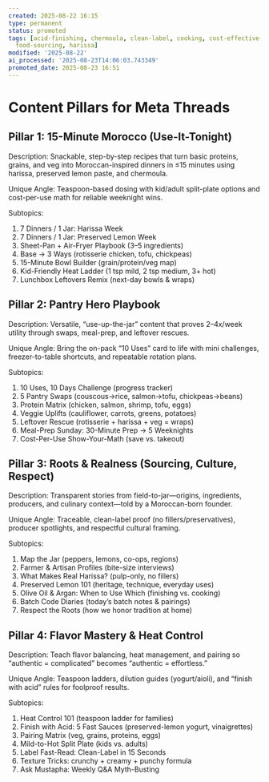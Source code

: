 ```yaml
---
created: 2025-08-22 16:15
type: permanent
status: promoted
tags: [acid-finishing, chermoula, clean-label, cooking, cost-effective-cooking, flavor-profiles,
  food-sourcing, harissa]
modified: '2025-08-22'
ai_processed: '2025-08-23T14:06:03.743349'
promoted_date: 2025-08-23 16:51
---
```

# Content Pillars for Meta Threads

## Pillar 1: 15-Minute Morocco (Use-It-Tonight)

Description: Snackable, step-by-step recipes that turn basic proteins, grains, and veg into Moroccan-inspired dinners in ≤15 minutes using harissa, preserved lemon paste, and chermoula.

Unique Angle: Teaspoon-based dosing with kid/adult split-plate options and cost-per-use math for reliable weeknight wins.

Subtopics:
1. 7 Dinners / 1 Jar: Harissa Week
2. 7 Dinners / 1 Jar: Preserved Lemon Week
3. Sheet-Pan + Air-Fryer Playbook (3–5 ingredients)
4. Base → 3 Ways (rotisserie chicken, tofu, chickpeas)
5. 15-Minute Bowl Builder (grain/protein/veg map)
6. Kid-Friendly Heat Ladder (1 tsp mild, 2 tsp medium, 3+ hot)
7. Lunchbox Leftovers Remix (next-day bowls & wraps)

## Pillar 2: Pantry Hero Playbook

Description: Versatile, “use-up-the-jar” content that proves 2–4x/week utility through swaps, meal-prep, and leftover rescues.

Unique Angle: Bring the on-pack “10 Uses” card to life with mini challenges, freezer-to-table shortcuts, and repeatable rotation plans.

Subtopics:
1. 10 Uses, 10 Days Challenge (progress tracker)
2. 5 Pantry Swaps (couscous→rice, salmon→tofu, chickpeas→beans)
3. Protein Matrix (chicken, salmon, shrimp, tofu, eggs)
4. Veggie Uplifts (cauliflower, carrots, greens, potatoes)
5. Leftover Rescue (rotisserie + harissa + veg = wraps)
6. Meal-Prep Sunday: 30-Minute Prep → 5 Weeknights
7. Cost-Per-Use Show-Your-Math (save vs. takeout)

## Pillar 3: Roots & Realness (Sourcing, Culture, Respect)

Description: Transparent stories from field-to-jar—origins, ingredients, producers, and culinary context—told by a Moroccan-born founder.

Unique Angle: Traceable, clean-label proof (no fillers/preservatives), producer spotlights, and respectful cultural framing.

Subtopics:
1. Map the Jar (peppers, lemons, co-ops, regions)
2. Farmer & Artisan Profiles (bite-size interviews)
3. What Makes Real Harissa? (pulp-only, no fillers)
4. Preserved Lemon 101 (heritage, technique, everyday uses)
5. Olive Oil & Argan: When to Use Which (finishing vs. cooking)
6. Batch Code Diaries (today’s batch notes & pairings)
7. Respect the Roots (how we honor tradition at home)

## Pillar 4: Flavor Mastery & Heat Control

Description: Teach flavor balancing, heat management, and pairing so “authentic = complicated” becomes “authentic = effortless.”

Unique Angle: Teaspoon ladders, dilution guides (yogurt/aioli), and “finish with acid” rules for foolproof results.

Subtopics:
1. Heat Control 101 (teaspoon ladder for families)
2. Finish with Acid: 5 Fast Sauces (preserved-lemon yogurt, vinaigrettes)
3. Pairing Matrix (veg, grains, proteins, eggs)
4. Mild-to-Hot Split Plate (kids vs. adults)
5. Label Fast-Read: Clean-Label in 15 Seconds
6. Texture Tricks: crunchy + creamy + punchy formula
7. Ask Mustapha: Weekly Q&A Myth-Busting
